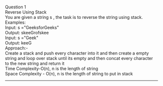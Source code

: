 Question 1 <br>
Reverse Using Stack <br>
You are given a string s , the task is to reverse the string using stack. <br>
Examples: <br>
Input: s ="GeeksforGeeks" <br>
Output:  skeeGrofskee <br>
Input: s ="Geek" <br>
Output: keeG <br>
Approach:- <br>
Create a stack and push every character into it and then create a empty string and loop over stack until its empty and then concat every character to the new string and return it <br>
Time Complexity-O(n), n is the length of string <br>
Space Complexity - O(n), n is the length of string to put in stack <br>

______________________________________________________________


